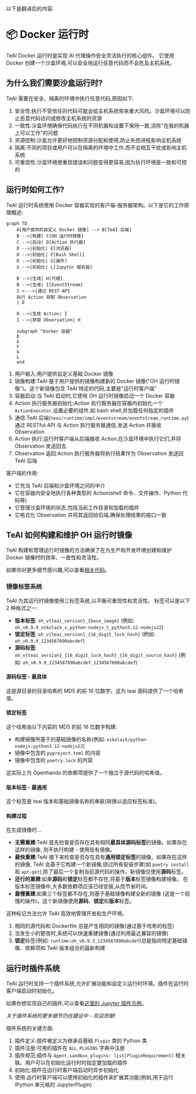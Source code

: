 以下是翻译后的内容:

# 📦 Docker 运行时

TeAI Docker 运行时是实现 AI 代理操作安全灵活执行的核心组件。
它使用 Docker 创建一个沙盒环境,可以安全地运行任意代码而不会危及主机系统。

## 为什么我们需要沙盒运行时?

TeAI 需要在安全、隔离的环境中执行任意代码,原因如下:

1. 安全性:执行不受信任的代码可能会给主机系统带来重大风险。沙盒环境可以防止恶意代码访问或修改主机系统的资源
2. 一致性:沙盒环境确保代码执行在不同机器和设置下保持一致,消除"在我的机器上可以工作"的问题
3. 资源控制:沙盒允许更好地控制资源分配和使用,防止失控进程影响主机系统
4. 隔离:不同的项目或用户可以在隔离的环境中工作,而不会相互干扰或影响主机系统
5. 可重现性:沙盒环境使重现错误和问题变得更容易,因为执行环境是一致和可控的

## 运行时如何工作?

TeAI 运行时系统使用 Docker 容器实现的客户端-服务器架构。以下是它的工作原理概述:

```mermaid
graph TD
    A[用户提供的自定义 Docker 镜像] --> B[TeAI 后端]
    B -->|构建| C[OH 运行时镜像]
    C -->|启动| D[Action 执行器]
    D -->|初始化| E[浏览器]
    D -->|初始化| F[Bash Shell]
    D -->|初始化| G[插件]
    G -->|初始化| L[Jupyter 服务器]

    B -->|生成| H[代理]
    B -->|生成| I[EventStream]
    I <--->|通过 REST API
    执行 Action 获取 Observation
    | D

    H -->|生成 Action| I
    I -->|获取 Observation| H

    subgraph "Docker 容器"
    D
    E
    F
    G
    L
    end
```

1. 用户输入:用户提供自定义基础 Docker 镜像
2. 镜像构建:TeAI 基于用户提供的镜像构建新的 Docker 镜像("OH 运行时镜像")。这个新镜像包含 TeAI 特定的代码,主要是"运行时客户端"
3. 容器启动:当 TeAI 启动时,它使用 OH 运行时镜像启动一个 Docker 容器
4. Action 执行服务器初始化:Action 执行服务器在容器内初始化一个 `ActionExecutor`,设置必要的组件,如 bash shell,并加载任何指定的插件
5. 通信:TeAI 后端(`teai/runtime/impl/eventstream/eventstream_runtime.py`)通过 RESTful API 与 Action 执行服务器通信,发送 Action 并接收 Observation
6. Action 执行:运行时客户端从后端接收 Action,在沙盒环境中执行它们,并将 Observation 发送回去
7. Observation 返回:Action 执行服务器将执行结果作为 Observation 发送回 TeAI 后端

客户端的作用:
- 它充当 TeAI 后端和沙盒环境之间的中介
- 它在容器内安全地执行各种类型的 Action(shell 命令、文件操作、Python 代码等)
- 它管理沙盒环境的状态,包括当前工作目录和加载的插件
- 它格式化 Observation 并将其返回给后端,确保处理结果的接口一致

## TeAI 如何构建和维护 OH 运行时镜像

TeAI 构建和管理运行时镜像的方法确保了在为生产和开发环境创建和维护 Docker 镜像时的效率、一致性和灵活性。

如果你对更多细节感兴趣,可以查看[相关代码](https://github.com/All-Hands-AI/TeAI/blob/main/teai/runtime/utils/runtime_build.py)。

### 镜像标签系统

TeAI 为其运行时镜像使用三标签系统,以平衡可重现性和灵活性。
标签可以是以下 2 种格式之一:

- **版本标签**: `oh_v{teai_version}_{base_image}` (例如: `oh_v0.9.9_nikolaik_s_python-nodejs_t_python3.12-nodejs22`)
- **锁定标签**: `oh_v{teai_version}_{16_digit_lock_hash}` (例如: `oh_v0.9.9_1234567890abcdef`)
- **源码标签**: `oh_v{teai_version}_{16_digit_lock_hash}_{16_digit_source_hash}`
  (例如: `oh_v0.9.9_1234567890abcdef_1234567890abcdef`)

#### 源码标签 - 最具体

这是源目录的目录哈希的 MD5 的前 16 位数字。这为 teai 源码提供了一个哈希值。

#### 锁定标签

这个哈希由以下内容的 MD5 的前 16 位数字构建:
- 构建镜像所基于的基础镜像的名称(例如: `nikolaik/python-nodejs:python3.12-nodejs22`)
- 镜像中包含的 `pyproject.toml` 的内容
- 镜像中包含的 `poetry.lock` 的内容

这实际上为 Openhands 的依赖项提供了一个独立于源代码的哈希值。

#### 版本标签 - 最通用

这个标签是 teai 版本和基础镜像名称的串联(转换以适应标签标准)。

#### 构建过程

在生成镜像时...

- **无需重建**:TeAI 首先检查是否存在具有相同**最具体源码标签**的镜像。如果存在这样的镜像,
  则不执行构建 - 使用现有镜像。
- **最快重建**:TeAI 接下来检查是否存在具有**通用锁定标签**的镜像。如果存在这样的镜像,
  TeAI 会基于它构建一个新镜像,绕过所有安装步骤(如 `poetry install` 和
  `apt-get`),除了最后一个复制当前源代码的操作。新镜像仅使用**源码**标签。
- **还行的重建**:如果**源码**和**锁定**标签都不存在,将基于**版本**标签镜像构建镜像。
  在版本标签镜像中,大多数依赖项应该已经安装,从而节省时间。
- **最慢重建**:如果三个标签都不存在,则基于基础镜像构建全新的镜像
  (这是一个较慢的操作)。这个新镜像使用**源码**、**锁定**和**版本**标签。

这种标记方法允许 TeAI 高效地管理开发和生产环境。

1. 相同的源代码和 Dockerfile 总是产生相同的镜像(通过基于哈希的标签)
2. 当发生小的更改时,系统可以快速重建镜像(通过利用最近兼容的镜像)
3. **锁定**标签(例如: `runtime:oh_v0.9.3_1234567890abcdef`)总是指向特定基础镜像、依赖项和 TeAI 版本组合的最新构建

## 运行时插件系统

TeAI 运行时支持一个插件系统,允许扩展功能和自定义运行时环境。插件在运行时客户端启动时初始化。

如果你想实现自己的插件,可以查看[这里的 Jupyter 插件示例](https://github.com/All-Hands-AI/TeAI/blob/ecf4aed28b0cf7c18d4d8ff554883ba182fc6bdd/teai/runtime/plugins/jupyter/__init__.py#L21-L55)。

*关于插件系统的更多细节仍在建设中 - 欢迎贡献!*

插件系统的关键方面:

1. 插件定义:插件被定义为继承自基础 `Plugin` 类的 Python 类
2. 插件注册:可用的插件在 `ALL_PLUGINS` 字典中注册
3. 插件规范:插件与 `Agent.sandbox_plugins: list[PluginRequirement]` 相关联。用户可以在初始化运行时时指定要加载的插件
4. 初始化:插件在运行时客户端启动时异步初始化
5. 使用:运行时客户端可以使用初始化的插件来扩展其功能(例如,用于运行 IPython 单元格的 JupyterPlugin)
